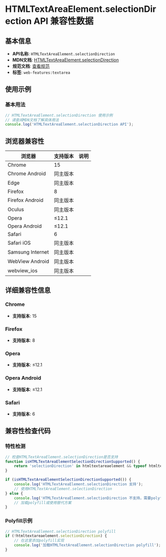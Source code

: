 # HTMLTextAreaElement.selectionDirection API 兼容性数据

## 基本信息

- **API名称**: `HTMLTextAreaElement.selectionDirection`
- **MDN文档**: [HTMLTextAreaElement.selectionDirection](https://developer.mozilla.org/docs/Web/API/HTMLTextAreaElement/selectionDirection)
- **规范文档**: [查看规范](https://html.spec.whatwg.org/multipage/form-control-infrastructure.html#dom-textarea/input-selectiondirection)
- **标签**: `web-features:textarea`

## 使用示例

### 基本用法

```javascript
// HTMLTextAreaElement.selectionDirection 使用示例
// 请查阅MDN文档了解具体用法
console.log('HTMLTextAreaElement.selectionDirection API');
```

## 浏览器兼容性

| 浏览器 | 支持版本 | 说明 |
|--------|----------|------|
| Chrome | 15 |  |
| Chrome Android | 同主版本 |  |
| Edge | 同主版本 |  |
| Firefox | 8 |  |
| Firefox Android | 同主版本 |  |
| Oculus | 同主版本 |  |
| Opera | ≤12.1 |  |
| Opera Android | ≤12.1 |  |
| Safari | 6 |  |
| Safari iOS | 同主版本 |  |
| Samsung Internet | 同主版本 |  |
| WebView Android | 同主版本 |  |
| webview_ios | 同主版本 |  |

## 详细兼容性信息

### Chrome

- **支持版本**: 15

### Firefox

- **支持版本**: 8

### Opera

- **支持版本**: ≤12.1

### Opera Android

- **支持版本**: ≤12.1

### Safari

- **支持版本**: 6

## 兼容性检查代码

### 特性检测

```javascript
// 检查HTMLTextAreaElement.selectionDirection是否支持
function isHTMLTextAreaElementSelectionDirectionSupported() {
    return 'selectionDirection' in htmltextareaelement && typeof htmltextareaelement.selectionDirection === 'function';
}

if (isHTMLTextAreaElementSelectionDirectionSupported()) {
    console.log('HTMLTextAreaElement.selectionDirection 支持');
    // 使用HTMLTextAreaElement.selectionDirection
} else {
    console.log('HTMLTextAreaElement.selectionDirection 不支持，需要polyfill');
    // 加载polyfill或使用替代方案
}
```

### Polyfill示例

```javascript
// HTMLTextAreaElement.selectionDirection polyfill
if (!htmltextareaelement.selectionDirection) {
    // 在这里添加polyfill实现
    console.log('加载HTMLTextAreaElement.selectionDirection polyfill');
}
```

